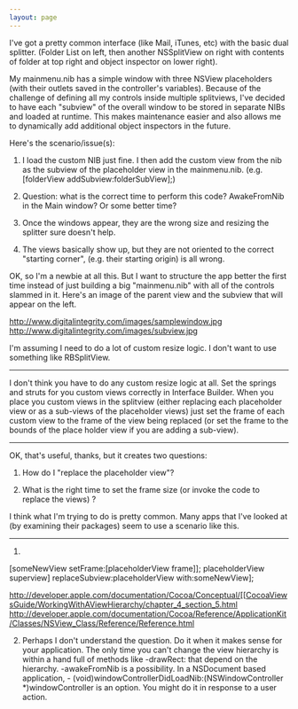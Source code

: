 ```yaml
---
layout: page
---
```




I've got a pretty common interface (like Mail, iTunes, etc) with the basic dual splitter. (Folder List on left, then another NSSplitView on right with contents of folder at top right and object inspector on lower right).

My mainmenu.nib has a simple window with three NSView placeholders (with their outlets saved in the controller's variables).  Because of the challenge of defining all my controls inside multiple splitviews, I've decided to have each "subview" of the overall window to be stored in separate NIBs and loaded at runtime.  This makes maintenance easier and also allows me to dynamically add additional object inspectors in the future.

Here's the scenario/issue(s):

1. I load the custom NIB just fine.  I then add the custom view from the nib as the subview of the placeholder view in the mainmenu.nib.  (e.g. [folderView addSubview:folderSubView];)

2. Question: what is the correct time to perform this code?  AwakeFromNib in the Main window?  Or some better time?

3. Once the windows appear, they are the wrong size and resizing the splitter sure doesn't help.

4. The views basically show up, but they are not oriented to the correct "starting corner", (e.g. their starting origin) is all wrong.


OK, so I'm a newbie at all this.  But I want to structure the app better the first time instead of just building a big "mainmenu.nib" with all of the controls slammed in it.  Here's an image of the parent view and the subview that will appear on the left.  

http://www.digitalintegrity.com/images/samplewindow.jpg
http://www.digitalintegrity.com/images/subview.jpg

I'm assuming I need to do a lot of custom resize logic.  I don't want to use something like RBSplitView. 

----
I don't think you have to do any custom resize logic at all.
Set the springs and struts for you custom views correctly in Interface Builder.
When you place you custom views in the splitview (either replacing each placeholder view or as a sub-views of the placeholder views) just set the frame of each custom view to the frame of the view being replaced (or set the frame to the bounds of the place holder view if you are adding a sub-view).

----
OK, that's useful, thanks,  but it creates two questions:

1. How do I "replace the placeholder view"?

2. What is the right time to set the frame size (or invoke the code to replace the views) ?


I think what I'm trying to do is pretty common.  Many apps that I've looked at (by examining their packages) seem to use a scenario like this.

----

1.     
[someNewView setFrame:[placeholderView frame]];
placeholderView superview] replaceSubview:placeholderView  with:someNewView];


http://developer.apple.com/documentation/Cocoa/Conceptual/[[CocoaViewsGuide/WorkingWithAViewHierarchy/chapter_4_section_5.html
http://developer.apple.com/documentation/Cocoa/Reference/ApplicationKit/Classes/NSView_Class/Reference/Reference.html

2. Perhaps I don't understand the question.  Do it when it makes sense for your application.  The only time you can't change the view hierarchy is within a hand full of methods like -drawRect: that depend on the hierarchy.  -awakeFromNib is a possibility.  In a NSDocument based application, - (void)windowControllerDidLoadNib:(NSWindowController *)windowController is an option.  You might do it in response to a user action.
